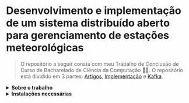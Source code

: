 <html>

<h1>Desenvolvimento e implementação de um sistema distribuído aberto para gerenciamento de estações meteorológicas</h1>

> O repositório a seguir consta com meu Trabalho de Conclusão de Curso de Bacharelado de Ciência da Computação 👨‍💻. O repositório está dividido em 3 partes: <a href="https://github.com/AX414/tcc-bcc/tree/main/Artigos">Artigos</a>, <a href="https://github.com/AX414/tcc-bcc/tree/main/Implementação">Implementação</a> e <a href="https://github.com/AX414/tcc-bcc/tree/main/Kafka">Kafka</a>.

<details>
<summary><b>Sobre o trabalho</b></summary>

Devido às constantes mudanças climáticas e do tempo, o monitoramento das variáveis meteorológicas para o estudo sobre o efeito dessas alterações climáticas se tornou necessário para elaboração de ações preditivas, adaptativas e corretivas. Nesse contexto, são utilizadas diversas abordagens, sendo o uso de imagens de satélites o método mais amplo e conhecido, permitindo a análise de massas de ar, temperatura e a possibilidade de chuvas. Contudo, para um monitoramento mais preciso de cada região, podem ser utilizado diversas estações meteorológicas automáticas (EMAs), que além de oferecer as variáveis climáticas já citadas, podem fornecer dados sobre materiais particulados como a fuligem, dióxido e monóxido de carbono, direção e velocidade do vento, radiação solar, entre outros.

Nesse sentido, este trabalho tem como objetivo desenvolver e implementar um sistemade informação distribuído e aberto para gerenciamento de estações meteorológicas automáticas (EMA) de forma a facilitar o acesso aos dados coletados por essas estações. Os objetivos específicos deste trabalho, são:

- Desenvolver uma arquitetura de software e implementar um protocolo de
comunicação capaz de realizar a comunicação entre EMAs e o Servidor.
- Desenvolver uma EMA simulada e um sistema Web de gerenciamento dos das EMAs.
- Construir conhecimento sobre o assunto para motivar o desenvolvimento de trabalhos futuros.

O sistema desenvolvido deve permitir acesso às informações coletadas pelas referidas estações, possibilitando o conhecimento da situação climática de um determinado local, bem como, das informações meteorológicas armazenadas ao longo do tempo, via sistema Web de gerenciamento, permitindo a realização de estudos mais aprofundados sobre o comportamento do clima local. É importante ressaltar que nenhuma estação meteorológica foi desenvolvida, pois o trabalho em questão faz uso de estações meteorológicas automáticas simuladas, implementadas em máquinas virtuais utilizando o sistema operacional Raspbian, do hardware Raspberry Pi.

Com essa breve introdução, se quiser se aprofundar mais no trabalho e ver mais sobre o desenvolvimento dele, sinta-se livre para consultar o meu <a href="https://github.com/AX414/tcc-bcc/blob/main/Artigos/Levantamento%20Bibliogr%C3%A1fico%20Final%20-%20Porcel.pdf">Levantamento Bibliográfico Final</a> 📖.


</details>

<details>
<summary><b>Instalações necessárias</b></summary>

Para executar o portal web, você pode utilizar o XAMPP, pois é um ambiente de desenvolvimento de código aberto e gratuito que permite instalar e configurar rapidamente um servidor web local. Ele é composto por uma distribuição do Apache, MySQL, PHP e Perl, e é considerado o ambiente de desenvolvimento PHP mais popular. Enfim, instale ele, coloque o projeto do portalEMA dentro da pasta ``htdocs`` dele e inicie o servidor.

O broker MQTT utilizado neste trabalho é o Mosquitto. Seu uso se deve ao
fato dele ser leve e adequado para o uso em diversos dispositivos, desde computadores de baixa potência com placa única até em servidores completos. Sua instalação também é simples e ele é muito indicado para utilização com sensores (residenciais e industriais). Além disso, seu código é aberto e está disponível gratuitamente

Para aqueles que ainda não conhecem sobre, o Mosquitto é um broker do protocolo IoT chamado MQTT, com ele podemos utilizar o broker para realizar a publicação de nossas mensagens de um módulo da arquitetura de software proposta pelo trabalho. Para maiores informações sobre como isso irá ocorrer, aconselho fortemente ler meus levantamentos bibliográficos.

Este trabalho também faz uso do Apache Kafka, que é uma plataforma de
transmissão de dados capaz de publicar, assinar, armazenar e processar fluxos de registro em tempo real. O Apache Kafka foi desenvolvido para efetuar o processamento de fluxos de dados provenientes de diversas fontes e entregá-los a uma grande variedade de clientes. A ferramenta é capaz de não só movimentar grandes volumes de um ponto A ao ponto B, mas também de A até Z e para qualquer outro local que for necessário simultaneamente, tornando essa tecnologia excelente para dimensionamento

Também será necessário utilizar o virtual box para emular o sistema operacional Linux, eu pessoalmente vou utilizar o sistema operacional Raspbian, do hardware Raspberry Pi, a versão pode ser a mais atual.

Sabendo disso, aqui está os links de download, não é necessário uma versão específica deles, a mais atual já serve: <a href="https://mosquitto.org/download/">Mosquitto</a> | <a href="https://kafka.apache.org/downloads"> Apache Kafka</a> | <a href="https://www.apachefriends.org/pt_br/download.html">XAMPP</a> | <a href="https://www.virtualbox.org/wiki/Downloads">
Virtual Box</a> | <a href="https://www.raspberrypi.com/software/raspberry-pi-desktop/">Raspberry Pi Desktop</a>


<details>
<summary><b>Como utilizar</b></summary>

Eu utilizei o Windows e o Linux para o desenvolvimento deste trabalho, então é necessário ressaltar a forma correta de instalar, configurar e inicializar essas ferramentas também.

<details>
<summary><b>Windows</b></summary>

##### Mosquitto no Windows:

Após sua instalação, vá até sua pasta e execute cada um desses comandos para testar:

Inicializar o sub: ``mosquito_sub -t topico -h localhost``

Inicializar o pub em outro terminal e enviar a mensagem para teste: ``mosquito_pub -t topico -h localhost -m "temperatura: 30"``

#### Kafka no Windows:

Após efetuar o download do kafka, extraia ele na pasta raiz do computador, abra o prompt de comando do windows, vá até a pasta do kafka e você deverá iniciar o zookeeper: ``bin\windows\zookeeper-server-start.bat config\zookeeper.properties``

Espere o zookeeper inicializar e depois inicie o kafka: ``bin\windows\kafka-server-start.bat config\server.properties``

Com esses comandos o kafka já irá estar funcionando. Eu adicionei na pasta alguns códigos .BAT para agilizar esse processo, então você poderá abrir eles como um arquivo de texto e editar o que for necessário para você rodar tudo de forma mais rápida sem a necessidade de abrir o prompt e digitar tudo isso.

</details>

<details>
<summary><b>(Máquina Virtual) Linux</b></summary>

#### Instalando o mosquitto e bibliotecas do python:

Estes comandos devem ser executados no terminal do Linux, vale ressaltar que a minha máquina possui o ``Python v3.12.2`` e o ``pip v24.2``.

- ``sudo apt-get install mosquitto``
- ``sudo apt-get install mosquitto-clients``
- ``pip install paho-mqtt mysql-connector-python geopy pykafka kafka-python pymongo jsonschema``

#### Configurações do mosquitto.conf:

Após instalar o broker ``Mosquitto``, é necessário configurar ele, geralmente ele ficará localizado na pasta ``etc``, porém, se não encontrá-lo, utilize o comando ``whereis mosquitto``, este comando deve ajudar a encontrar a pasta do broker baixado. Dentro da pasta dele, deve haver um arquivo de configuração chamado ``conf.d``, altere ele para que ele se assemelhe ao conteúdo abaixo.

```
# Place your local configuration in /etc/mosquitto/conf.d/
#
# A full description of the configuration file is at
# /usr/share/doc/mosquitto/examples/mosquitto.conf.example

persistence true
persistence_location /var/lib/mosquitto/

log_dest file /var/log/mosquitto/mosquitto.log

include_dir /etc/mosquitto/conf.d

allow_anonymous true
listener 1883
```

> <b>OBS.:</b> Aconselho ligar e desligar o serviço do mosquito para toda configuração efetuada aqui, inclusive logo após sua instalação com:
``sudo service mosquitto stop`` -> ``sudo service mosquitto start`` -> ``sudo service mosquitto status``.

#### Kafka no Linux:

É necessário estar na pasta do kafka que foi baixado e extraído, após isso, utilize estes comandos:

Entre como super usuário: ``sudo su``

Inicializar o zookeeper: ``bin/zookeeper-server-start.sh config/zookeeper.properties``.

Inicializar o kafka: ``bin/kafka-server-start.sh config/server.properties``.

</details>
</details>
</details>


</html>
